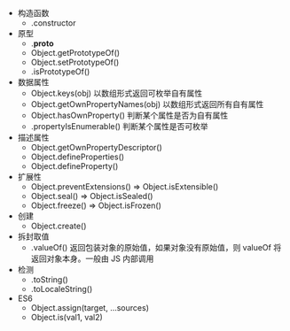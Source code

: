 - 构造函数
  + .constructor
- 原型
  + .__proto__
  + Object.getPrototypeOf()
  + Object.setPrototypeOf()
  + .isPrototypeOf()
- 数据属性
  + Object.keys(obj) 以数组形式返回可枚举自有属性
  + Object.getOwnPropertyNames(obj) 以数组形式返回所有自有属性
  + Object.hasOwnProperty() 判断某个属性是否为自有属性
  + .propertyIsEnumerable() 判断某个属性是否可枚举
- 描述属性
  + Object.getOwnPropertyDescriptor()
  + Object.defineProperties()
  + Object.defineProperty()
- 扩展性
  + Object.preventExtensions() => Object.isExtensible()
  + Object.seal() => Object.isSealed()
  + Object.freeze() => Object.isFrozen()
- 创建
  + Object.create()
- 拆封取值
  + .valueOf() 返回包装对象的原始值，如果对象没有原始值，则 valueOf 将返回对象本身。一般由 JS 内部调用
- 检测 
  + .toString()
  + .toLocaleString()
- ES6
  + Object.assign(target, ...sources)
  + Object.is(val1, val2)